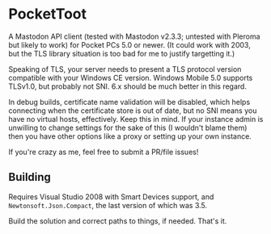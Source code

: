 # PocketToot

A Mastodon API client (tested with Mastodon v2.3.3; untested with Pleroma but
likely to work) for Pocket PCs 5.0 or newer. (It could work with 2003, but the
TLS library situation is too bad for me to justify targetting it.)

Speaking of TLS, your server needs to present a TLS protocol version compatible
with your Windows CE version. Windows Mobile 5.0 supports TLSv1.0, but probably
not SNI. 6.x should be much better in this regard.

In debug builds, certificate name validation will be disabled, which helps
connecting when the certificate store is out of date, but no SNI means you have
no virtual hosts, effectively. Keep this in mind. If your instance admin is
unwilling to change settings for the sake of this (I wouldn't blame them) then
you have other options like a proxy or setting up your own instance.

If you're crazy as me, feel free to submit a PR/file issues!

## Building

Requires Visual Studio 2008 with Smart Devices support, and
`Newtonsoft.Json.Compact`, the last version of which was 3.5.

Build the solution and correct paths to things, if needed. That's it.